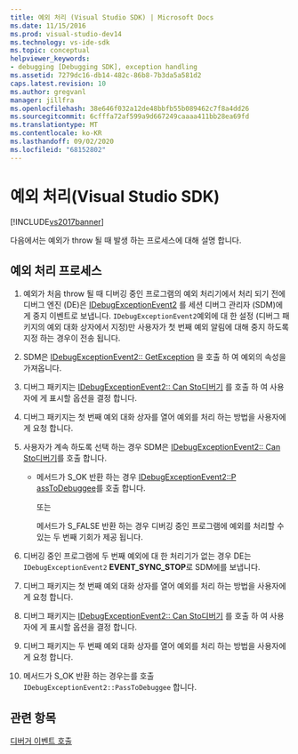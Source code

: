 ```yaml
---
title: 예외 처리 (Visual Studio SDK) | Microsoft Docs
ms.date: 11/15/2016
ms.prod: visual-studio-dev14
ms.technology: vs-ide-sdk
ms.topic: conceptual
helpviewer_keywords:
- debugging [Debugging SDK], exception handling
ms.assetid: 7279dc16-db14-482c-86b8-7b3da5a581d2
caps.latest.revision: 10
ms.author: gregvanl
manager: jillfra
ms.openlocfilehash: 38e646f032a12de48bbfb55b089462c7f8a4dd26
ms.sourcegitcommit: 6cfffa72af599a9d667249caaaa411bb28ea69fd
ms.translationtype: MT
ms.contentlocale: ko-KR
ms.lasthandoff: 09/02/2020
ms.locfileid: "68152802"
---
```

# <a name="exception-handling-visual-studio-sdk"></a>예외 처리(Visual Studio SDK)
[!INCLUDE[vs2017banner](../../includes/vs2017banner.md)]

다음에서는 예외가 throw 될 때 발생 하는 프로세스에 대해 설명 합니다.  
  
## <a name="exception-handling-process"></a>예외 처리 프로세스  
  
1. 예외가 처음 throw 될 때 디버깅 중인 프로그램의 예외 처리기에서 처리 되기 전에 디버그 엔진 (DE)은 [IDebugExceptionEvent2](../../extensibility/debugger/reference/idebugexceptionevent2.md) 를 세션 디버그 관리자 (SDM)에 게 중지 이벤트로 보냅니다. `IDebugExceptionEvent2`예외에 대 한 설정 (디버그 패키지의 예외 대화 상자에서 지정)만 사용자가 첫 번째 예외 알림에 대해 중지 하도록 지정 하는 경우이 전송 됩니다.  
  
2. SDM은 [IDebugExceptionEvent2:: GetException](../../extensibility/debugger/reference/idebugexceptionevent2-getexception.md) 을 호출 하 여 예외의 속성을 가져옵니다.  
  
3. 디버그 패키지는 [IDebugExceptionEvent2:: Can Sto디버기](../../extensibility/debugger/reference/idebugexceptionevent2-canpasstodebuggee.md) 를 호출 하 여 사용자에 게 표시할 옵션을 결정 합니다.  
  
4. 디버그 패키지는 첫 번째 예외 대화 상자를 열어 예외를 처리 하는 방법을 사용자에 게 요청 합니다.  
  
5. 사용자가 계속 하도록 선택 하는 경우 SDM은 [IDebugExceptionEvent2:: Can Sto디버기](../../extensibility/debugger/reference/idebugexceptionevent2-canpasstodebuggee.md)를 호출 합니다.  
  
    - 메서드가 S_OK 반환 하는 경우 [IDebugExceptionEvent2::P assToDebuggee](../../extensibility/debugger/reference/idebugexceptionevent2-passtodebuggee.md)를 호출 합니다.  
  
         또는  
  
         메서드가 S_FALSE 반환 하는 경우 디버깅 중인 프로그램에 예외를 처리할 수 있는 두 번째 기회가 제공 됩니다.  
  
6. 디버깅 중인 프로그램에 두 번째 예외에 대 한 처리기가 없는 경우 DE는 `IDebugExceptionEvent2` **EVENT_SYNC_STOP**로 SDM에를 보냅니다.  
  
7. 디버그 패키지는 첫 번째 예외 대화 상자를 열어 예외를 처리 하는 방법을 사용자에 게 요청 합니다.  
  
8. 디버그 패키지는 [IDebugExceptionEvent2:: Can Sto디버기](../../extensibility/debugger/reference/idebugexceptionevent2-canpasstodebuggee.md) 를 호출 하 여 사용자에 게 표시할 옵션을 결정 합니다.  
  
9. 디버그 패키지는 두 번째 예외 대화 상자를 열어 예외를 처리 하는 방법을 사용자에 게 요청 합니다.  
  
10. 메서드가 S_OK 반환 하는 경우는를 호출 `IDebugExceptionEvent2::PassToDebuggee` 합니다.  
  
## <a name="see-also"></a>관련 항목  
 [디버거 이벤트 호출](../../extensibility/debugger/calling-debugger-events.md)
